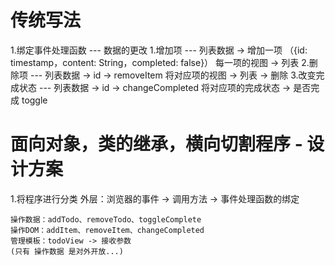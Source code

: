 # 传统写法
  1.绑定事件处理函数 --- 数据的更改
    1.增加项 --- 列表数据 -> 增加一项 （{id: timestamp，content: String，completed: false}）
      每一项的视图 -> 列表
    2.删除项 --- 列表数据 -> id -> removeItem
      将对应项的视图 -> 列表 -> 删除
    3.改变完成状态 --- 列表数据 -> id -> changeCompleted
      将对应项的完成状态 -> 是否完成 toggle

# 面向对象，类的继承，横向切割程序 - 设计方案
  1.将程序进行分类
    外层：浏览器的事件 -> 调用方法 -> 事件处理函数的绑定
    
    操作数据：addTodo、removeTodo、toggleComplete
    操作DOM：addItem、removeItem、changeCompleted
    管理模板：todoView -> 接收参数
    (只有 操作数据 是对外开放...)